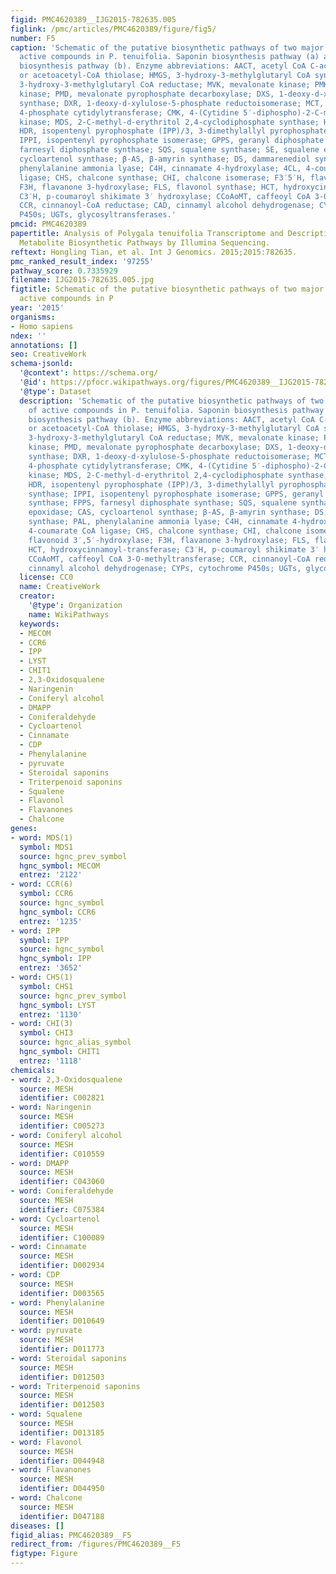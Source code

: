 ```yaml
---
figid: PMC4620389__IJG2015-782635.005
figlink: /pmc/articles/PMC4620389/figure/fig5/
number: F5
caption: 'Schematic of the putative biosynthetic pathways of two major classes of
  active compounds in P. tenuifolia. Saponin biosynthesis pathway (a) and phenylpropanoid
  biosynthesis pathway (b). Enzyme abbreviations: AACT, acetyl CoA C-acetyltransferase
  or acetoacetyl-CoA thiolase; HMGS, 3-hydroxy-3-methylglutaryl CoA synthase; HMGR,
  3-hydroxy-3-methylglutaryl CoA reductase; MVK, mevalonate kinase; PMK, phosphomevalonate
  kinase; PMD, mevalonate pyrophosphate decarboxylase; DXS, 1-deoxy-d-xylulose-5-phosphate
  synthase; DXR, 1-deoxy-d-xylulose-5-phosphate reductoisomerase; MCT, 2-C-methyl-erythritol
  4-phosphate cytidylytransferase; CMK, 4-(Cytidine 5′-diphospho)-2-C-methyl-d-erythritol
  kinase; MDS, 2-C-methyl-d-erythritol 2,4-cyclodiphosphate synthase; HDS, 1-hydroxy-2-methyl-butenyl-4-diphosphatesynthase;
  HDR, isopentenyl pyrophosphate (IPP)/3, 3-dimethylallyl pyrophosphate (DMAPP) synthase;
  IPPI, isopentenyl pyrophosphate isomerase; GPPS, geranyl diphosphate synthase; FPPS,
  farnesyl diphosphate synthase; SQS, squalene synthase; SE, squalene epoxidase; CAS,
  cycloartenol synthase; β-AS, β-amyrin synthase; DS, dammarenediol synthase; PAL,
  phenylalanine ammonia lyase; C4H, cinnamate 4-hydroxylase; 4CL, 4-coumarate CoA
  ligase; CHS, chalcone synthase; CHI, chalcone isomerase; F3′5′H, flavonoid 3′,5′-hydroxylase;
  F3H, flavanone 3-hydroxylase; FLS, flavonol synthase; HCT, hydroxycinnamoyl-transferase;
  C3′H, p-coumaroyl shikimate 3′ hydroxylase; CCoAoMT, caffeoyl CoA 3-O-methyltransferase;
  CCR, cinnanoyl-CoA reductase; CAD, cinnamyl alcohol dehydrogenase; CYPs, cytochrome
  P450s; UGTs, glycosyltransferases.'
pmcid: PMC4620389
papertitle: Analysis of Polygala tenuifolia Transcriptome and Description of Secondary
  Metabolite Biosynthetic Pathways by Illumina Sequencing.
reftext: Hongling Tian, et al. Int J Genomics. 2015;2015:782635.
pmc_ranked_result_index: '97255'
pathway_score: 0.7335929
filename: IJG2015-782635.005.jpg
figtitle: Schematic of the putative biosynthetic pathways of two major classes of
  active compounds in P
year: '2015'
organisms:
- Homo sapiens
ndex: ''
annotations: []
seo: CreativeWork
schema-jsonld:
  '@context': https://schema.org/
  '@id': https://pfocr.wikipathways.org/figures/PMC4620389__IJG2015-782635.005.html
  '@type': Dataset
  description: 'Schematic of the putative biosynthetic pathways of two major classes
    of active compounds in P. tenuifolia. Saponin biosynthesis pathway (a) and phenylpropanoid
    biosynthesis pathway (b). Enzyme abbreviations: AACT, acetyl CoA C-acetyltransferase
    or acetoacetyl-CoA thiolase; HMGS, 3-hydroxy-3-methylglutaryl CoA synthase; HMGR,
    3-hydroxy-3-methylglutaryl CoA reductase; MVK, mevalonate kinase; PMK, phosphomevalonate
    kinase; PMD, mevalonate pyrophosphate decarboxylase; DXS, 1-deoxy-d-xylulose-5-phosphate
    synthase; DXR, 1-deoxy-d-xylulose-5-phosphate reductoisomerase; MCT, 2-C-methyl-erythritol
    4-phosphate cytidylytransferase; CMK, 4-(Cytidine 5′-diphospho)-2-C-methyl-d-erythritol
    kinase; MDS, 2-C-methyl-d-erythritol 2,4-cyclodiphosphate synthase; HDS, 1-hydroxy-2-methyl-butenyl-4-diphosphatesynthase;
    HDR, isopentenyl pyrophosphate (IPP)/3, 3-dimethylallyl pyrophosphate (DMAPP)
    synthase; IPPI, isopentenyl pyrophosphate isomerase; GPPS, geranyl diphosphate
    synthase; FPPS, farnesyl diphosphate synthase; SQS, squalene synthase; SE, squalene
    epoxidase; CAS, cycloartenol synthase; β-AS, β-amyrin synthase; DS, dammarenediol
    synthase; PAL, phenylalanine ammonia lyase; C4H, cinnamate 4-hydroxylase; 4CL,
    4-coumarate CoA ligase; CHS, chalcone synthase; CHI, chalcone isomerase; F3′5′H,
    flavonoid 3′,5′-hydroxylase; F3H, flavanone 3-hydroxylase; FLS, flavonol synthase;
    HCT, hydroxycinnamoyl-transferase; C3′H, p-coumaroyl shikimate 3′ hydroxylase;
    CCoAoMT, caffeoyl CoA 3-O-methyltransferase; CCR, cinnanoyl-CoA reductase; CAD,
    cinnamyl alcohol dehydrogenase; CYPs, cytochrome P450s; UGTs, glycosyltransferases.'
  license: CC0
  name: CreativeWork
  creator:
    '@type': Organization
    name: WikiPathways
  keywords:
  - MECOM
  - CCR6
  - IPP
  - LYST
  - CHIT1
  - 2,3-Oxidosqualene
  - Naringenin
  - Coniferyl alcohol
  - DMAPP
  - Coniferaldehyde
  - Cycloartenol
  - Cinnamate
  - CDP
  - Phenylalanine
  - pyruvate
  - Steroidal saponins
  - Triterpenoid saponins
  - Squalene
  - Flavonol
  - Flavanones
  - Chalcone
genes:
- word: MDS(1)
  symbol: MDS1
  source: hgnc_prev_symbol
  hgnc_symbol: MECOM
  entrez: '2122'
- word: CCR(6)
  symbol: CCR6
  source: hgnc_symbol
  hgnc_symbol: CCR6
  entrez: '1235'
- word: IPP
  symbol: IPP
  source: hgnc_symbol
  hgnc_symbol: IPP
  entrez: '3652'
- word: CHS(1)
  symbol: CHS1
  source: hgnc_prev_symbol
  hgnc_symbol: LYST
  entrez: '1130'
- word: CHI(3)
  symbol: CHI3
  source: hgnc_alias_symbol
  hgnc_symbol: CHIT1
  entrez: '1118'
chemicals:
- word: 2,3-Oxidosqualene
  source: MESH
  identifier: C002821
- word: Naringenin
  source: MESH
  identifier: C005273
- word: Coniferyl alcohol
  source: MESH
  identifier: C010559
- word: DMAPP
  source: MESH
  identifier: C043060
- word: Coniferaldehyde
  source: MESH
  identifier: C075384
- word: Cycloartenol
  source: MESH
  identifier: C100089
- word: Cinnamate
  source: MESH
  identifier: D002934
- word: CDP
  source: MESH
  identifier: D003565
- word: Phenylalanine
  source: MESH
  identifier: D010649
- word: pyruvate
  source: MESH
  identifier: D011773
- word: Steroidal saponins
  source: MESH
  identifier: D012503
- word: Triterpenoid saponins
  source: MESH
  identifier: D012503
- word: Squalene
  source: MESH
  identifier: D013185
- word: Flavonol
  source: MESH
  identifier: D044948
- word: Flavanones
  source: MESH
  identifier: D044950
- word: Chalcone
  source: MESH
  identifier: D047188
diseases: []
figid_alias: PMC4620389__F5
redirect_from: /figures/PMC4620389__F5
figtype: Figure
---
```

